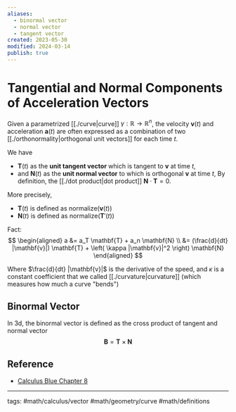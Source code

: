```yaml
---
aliases:
  - binormal vector
  - normal vector
  - tangent vector
created: 2023-05-30
modified: 2024-03-14
publish: true
---
```


# Tangential and Normal Components of Acceleration Vectors
Given a parametrized [[./curve|curve]] $\gamma: \mathbb{R} \rightarrow \mathbb{R}^n$, the velocity $\mathbf{v}(t)$ and acceleration $\mathbf{a}({t})$ are often expressed as a combination of two [[./orthonormality|orthogonal unit vectors]] for each time $t$.

We have 
- $\mathbf{T}(t)$ as the **unit tangent vector** which is tangent to $\mathbf{v}$ at time $t$, 
- and $\mathbf{N}(t)$ as the **unit normal vector** to which is orthogonal $\mathbf{v}$ at time $t$,
By definition, the  [[./dot product|dot product]] $\mathbf{N} \cdot \mathbf{T} = 0$.

More precisely,
- $\mathbf{T}(t)$ is defined as $\text{normalize}(\mathbf{v}(t))$
- $\mathbf{N}(t)$ is defined as $\text{normalize}(\mathbf{T}'(t))$

Fact:
$$
  \begin{aligned}
    a &= a_T \mathbf{T} + a_n \mathbf{N} \\
       &= (\frac{d}{dt} |\mathbf{v}|) \mathbf{T} + \left( \kappa |\mathbf{v}|^2 \right) \mathbf{N}
  \end{aligned}
$$

Where $\frac{d}{dt} |\mathbf{v}|$ is the derivative of the speed, and $\kappa$ is a constant coefficient that we called [[./curvature|curvature]] (which measures how much a curve "bends")

## Binormal Vector
In 3d, the binormal vector is defined as the cross product of tangent and normal vector
$$
\mathbf{B} = \mathbf{T} \times \mathbf{N}
$$

## Reference
 -  [Calculus Blue Chapter 8](https://www.youtube.com/watch?v=rq4kxVFnOUA&index=48&list=PL8erL0pXF3JYm7VaTdKDaWc8Q3FuP8Sa7)

---
tags: #math/calculus/vector  #math/geometry/curve #math/definitions